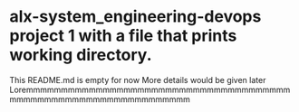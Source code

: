 # alx-system_engineering-devops project 1 with a file that prints working directory.
This README.md is empty for now
More details would be given later
Loremmmmmmmmmmmmmmmmmmmmmmmmmmmmmmmmmmmmmmmmmmmmmmmmmmmmmmmmmmmmmmmm
